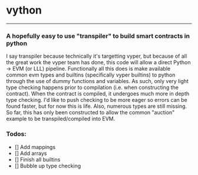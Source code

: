 # vython
---------
### A hopefully easy to use "transpiler" to build smart contracts in python
I say transpiler because technically it's targetting vyper, but because of all the great work the vyper team has done, this code will allow a direct Python -> EVM (or LLL) pipeline.
Functionally all this does is make available common evm types and builtins (specifically vyper builtins) to python through the use of dummy functions and variables. As such, only very light type checking happens prior to compilation (i.e. when constructing the contract). When the contract is compiled, it undergoes much more in depth type checking. I'd like to push checking to be more eager so errors can be found faster, but for now this is life. Also, numerous types are still missing. So far, this has only been constructed to allow the common "auction" example to be transpiled/compiled into EVM.
### Todos: 
* [] Add mappings
* [] Add arrays
* [] Finish all builtins
* [] Bubble up type checking